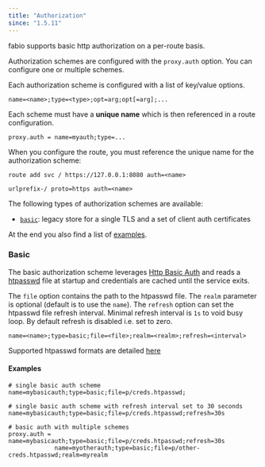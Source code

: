 ```yaml
---
title: "Authorization"
since: "1.5.11"
---
```


fabio supports basic http authorization on a per-route basis.

<!--more-->

Authorization schemes are configured with the `proxy.auth` option.
You can configure one or multiple schemes.

Each authorization scheme is configured with a list of
key/value options.

    name=<name>;type=<type>;opt=arg;opt[=arg];...

Each scheme must have a **unique name** which is then
referenced in a route configuration.

    proxy.auth = name=myauth;type=...

When you configure the route, you must reference the unique name for the authorization scheme:

    route add svc / https://127.0.0.1:8080 auth=<name>

    urlprefix-/ proto=https auth=<name>

The following types of authorization schemes are available:

* [`basic`](#basic): legacy store for a single TLS and a set of client auth certificates

At the end you also find a list of [examples](#examples).

### Basic

The basic authorization scheme leverages [Http Basic Auth](https://en.wikipedia.org/wiki/Basic_access_authentication) and reads a [htpasswd](https://httpd.apache.org/docs/2.4/misc/password_encryptions.html) file at startup and credentials are cached until the service exits.

The `file` option contains the path to the htpasswd file. The `realm` parameter is optional (default is to use the `name`). The `refresh` option can set the htpasswd file refresh interval. Minimal refresh interval is `1s` to void busy loop. By default refresh is disabled i.e. set to zero.

    name=<name>;type=basic;file=<file>;realm=<realm>;refresh=<interval>

Supported htpasswd formats are detailed [here](https://github.com/tg123/go-htpasswd)

#### Examples

    # single basic auth scheme
    name=mybasicauth;type=basic;file=p/creds.htpasswd;

    # single basic auth scheme with refresh interval set to 30 seconds
    name=mybasicauth;type=basic;file=p/creds.htpasswd;refresh=30s

    # basic auth with multiple schemes
    proxy.auth = name=mybasicauth;type=basic;file=p/creds.htpasswd;refresh=30s
                 name=myotherauth;type=basic;file=p/other-creds.htpasswd;realm=myrealm